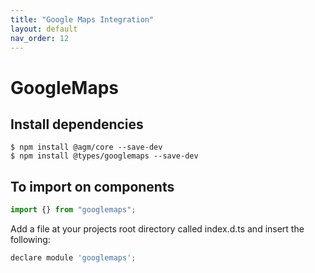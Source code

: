 ```yaml
---
title: "Google Maps Integration"
layout: default
nav_order: 12
---
```

# GoogleMaps

## Install dependencies

    $ npm install @agm/core --save-dev
    $ npm install @types/googlemaps --save-dev

## To import on components

```javascript
import {} from "googlemaps";
```

Add a file at your projects root directory called index.d.ts and insert the following:

```javascript
declare module 'googlemaps';
```
